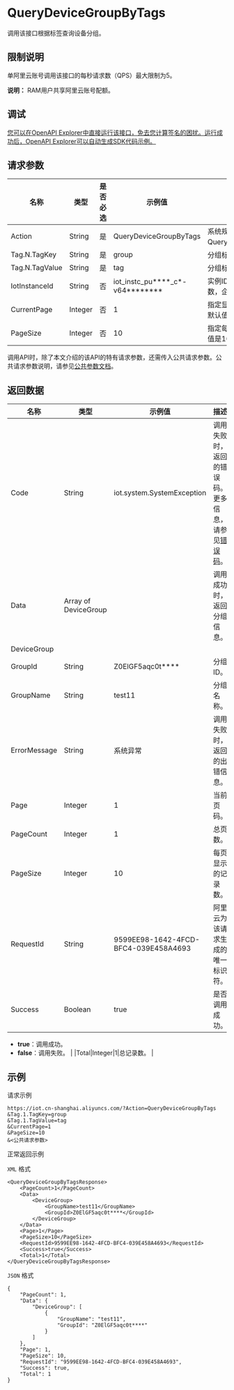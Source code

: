 # QueryDeviceGroupByTags

调用该接口根据标签查询设备分组。

## 限制说明

单阿里云账号调用该接口的每秒请求数（QPS）最大限制为5。

**说明：** RAM用户共享阿里云账号配额。

## 调试

[您可以在OpenAPI Explorer中直接运行该接口，免去您计算签名的困扰。运行成功后，OpenAPI Explorer可以自动生成SDK代码示例。](https://api.aliyun.com/#product=Iot&api=QueryDeviceGroupByTags&type=RPC&version=2018-01-20)

## 请求参数

|名称|类型|是否必选|示例值|描述|
|--|--|----|---|--|
|Action|String|是|QueryDeviceGroupByTags|系统规定参数。取值：QueryDeviceGroupByTags。 |
|Tag.N.TagKey|String|是|group|分组标签键（key）。 |
|Tag.N.TagValue|String|是|tag|分组标签值（value）。 |
|IotInstanceId|String|否|iot\_instc\_pu\*\*\*\*\_c\*-v64\*\*\*\*\*\*\*\*|实例ID。公共实例不传此参数，企业版实例需传入。 |
|CurrentPage|Integer|否|1|指定显示查询结果的第几页。默认值是1。 |
|PageSize|Integer|否|10|指定每页显示的记录数。默认值是10。 |

调用API时，除了本文介绍的该API的特有请求参数，还需传入公共请求参数。公共请求参数说明，请参见[公共参数文档](~~30561~~)。

## 返回数据

|名称|类型|示例值|描述|
|--|--|---|--|
|Code|String|iot.system.SystemException|调用失败时，返回的错误码。更多信息，请参见[错误码](~~87387~~)。 |
|Data|Array of DeviceGroup| |调用成功时，返回分组信息。 |
|DeviceGroup| | | |
|GroupId|String|Z0ElGF5aqc0t\*\*\*\*|分组ID。 |
|GroupName|String|test11|分组名称。 |
|ErrorMessage|String|系统异常|调用失败时，返回的出错信息。 |
|Page|Integer|1|当前页码。 |
|PageCount|Integer|1|总页数。 |
|PageSize|Integer|10|每页显示的记录数。 |
|RequestId|String|9599EE98-1642-4FCD-BFC4-039E458A4693|阿里云为该请求生成的唯一标识符。 |
|Success|Boolean|true|是否调用成功。

 -   **true**：调用成功。
-   **false**：调用失败。 |
|Total|Integer|1|总记录数。 |

## 示例

请求示例

```
https://iot.cn-shanghai.aliyuncs.com/?Action=QueryDeviceGroupByTags
&Tag.1.TagKey=group
&Tag.1.TagValue=tag
&CurrentPage=1
&PageSize=10
&<公共请求参数>
```

正常返回示例

`XML` 格式

```
<QueryDeviceGroupByTagsResponse> 
    <PageCount>1</PageCount>  
    <Data> 
        <DeviceGroup> 
            <GroupName>test11</GroupName>  
            <GroupId>Z0ElGF5aqc0t****</GroupId> 
        </DeviceGroup> 
    </Data>  
    <Page>1</Page>  
    <PageSize>10</PageSize>  
    <RequestId>9599EE98-1642-4FCD-BFC4-039E458A4693</RequestId>  
    <Success>true</Success>  
    <Total>1</Total> 
</QueryDeviceGroupByTagsResponse>
```

`JSON` 格式

```
{
    "PageCount": 1, 
    "Data": {
        "DeviceGroup": [
            {
                "GroupName": "test11", 
                "GroupId": "Z0ElGF5aqc0t****"
            }
        ]
    }, 
    "Page": 1, 
    "PageSize": 10, 
    "RequestId": "9599EE98-1642-4FCD-BFC4-039E458A4693", 
    "Success": true, 
    "Total": 1
}
```

